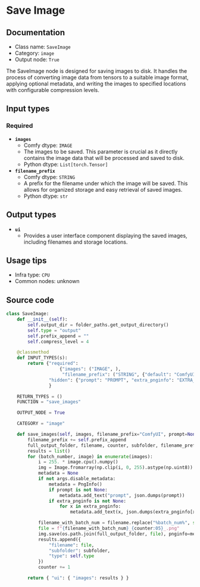 # Save Image
## Documentation
- Class name: `SaveImage`
- Category: `image`
- Output node: `True`

The SaveImage node is designed for saving images to disk. It handles the process of converting image data from tensors to a suitable image format, applying optional metadata, and writing the images to specified locations with configurable compression levels.
## Input types
### Required
- **`images`**
    - Comfy dtype: `IMAGE`
    - The images to be saved. This parameter is crucial as it directly contains the image data that will be processed and saved to disk.
    - Python dtype: `List[torch.Tensor]`
- **`filename_prefix`**
    - Comfy dtype: `STRING`
    - A prefix for the filename under which the image will be saved. This allows for organized storage and easy retrieval of saved images.
    - Python dtype: `str`
## Output types
- **`ui`**
    - Provides a user interface component displaying the saved images, including filenames and storage locations.
## Usage tips
- Infra type: `CPU`
- Common nodes: unknown


## Source code
```python
class SaveImage:
    def __init__(self):
        self.output_dir = folder_paths.get_output_directory()
        self.type = "output"
        self.prefix_append = ""
        self.compress_level = 4

    @classmethod
    def INPUT_TYPES(s):
        return {"required": 
                    {"images": ("IMAGE", ),
                     "filename_prefix": ("STRING", {"default": "ComfyUI"})},
                "hidden": {"prompt": "PROMPT", "extra_pnginfo": "EXTRA_PNGINFO"},
                }

    RETURN_TYPES = ()
    FUNCTION = "save_images"

    OUTPUT_NODE = True

    CATEGORY = "image"

    def save_images(self, images, filename_prefix="ComfyUI", prompt=None, extra_pnginfo=None):
        filename_prefix += self.prefix_append
        full_output_folder, filename, counter, subfolder, filename_prefix = folder_paths.get_save_image_path(filename_prefix, self.output_dir, images[0].shape[1], images[0].shape[0])
        results = list()
        for (batch_number, image) in enumerate(images):
            i = 255. * image.cpu().numpy()
            img = Image.fromarray(np.clip(i, 0, 255).astype(np.uint8))
            metadata = None
            if not args.disable_metadata:
                metadata = PngInfo()
                if prompt is not None:
                    metadata.add_text("prompt", json.dumps(prompt))
                if extra_pnginfo is not None:
                    for x in extra_pnginfo:
                        metadata.add_text(x, json.dumps(extra_pnginfo[x]))

            filename_with_batch_num = filename.replace("%batch_num%", str(batch_number))
            file = f"{filename_with_batch_num}_{counter:05}_.png"
            img.save(os.path.join(full_output_folder, file), pnginfo=metadata, compress_level=self.compress_level)
            results.append({
                "filename": file,
                "subfolder": subfolder,
                "type": self.type
            })
            counter += 1

        return { "ui": { "images": results } }

```

